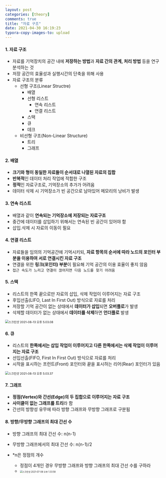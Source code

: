 ```yaml
---
layout: post
categories: [theory]
comments: true
title: "자료 구조"
date: 2021-04-30 16:19:23
typora-copy-images-to: upload
---
```


#### 1. 자료 구조

- 자료를 기억장치의 공간 내에 **저장하는 방법**과 **자료 간의 관계, 처리 방법** 등을 연구 분석하는 것
- 저장 공간의 효율성과 실행시간의 단축을 위해 사용
- 자료 구조의 분류
  - 선형 구조(Linear Structre)
    - 배열
    - 선형 리스트
      - 연속 리스트
      - 연결 리스트
    - 스택
    - 큐
    - 데크
  - 비선형 구조(Non-Linear Structure)
    - 트리
    - 그래프

#### 2. 배열

- **크기와 형이 동일한 자료들이 순서대로 나열된 자료의 집합**
- **반복적**인 데이터 처리 작업에 적합한 구조
- **정적**인 자료구조로, 기억장소의 추가가 어려움
- 데이터 삭제 시 기억장소가 빈 공간으로 남아있어 메모리의 낭비가 발생

#### 3. 연속 리스트

- 배열과 같이 **연속되는 기억장소에 저장되는 자료구조**
- 중간에 데이터를 삽입하기 위해서는 연속된 빈 공간이 있어야 함
- 삽입.삭제 시 자료의 이동이 필요

#### 4. 연결 리스트

- 자료들을 임의의 기억공간에 기억시키되, **자료 항목의 순서에 따라 노드의 포인터 부분을 이용하여 서로 연결시킨 자료 구조**
- 연결을 위한 **링크(포인터) 부분**이 필요해 기억 공간의 이용 효율이 좋지 않음
- `접근 속도가 느리고 연결이 끊어지면 다음 노드를 찾기 어려움`

#### 5. 스택

- 리스트의 한쪽 끝으로만 자료의 삽입, 삭제 작업이 이루어지는 자료 구조
- 후입선출(LIFO, Last In First Out) 방식으로 자료를 처리
- 저장할 기억 공간이 없는 상태에서 **데이터가 삽입**되면 **오버플로**가 발생
- 삭제할 데이터가 없는 상태에서 **데이터를 삭제**하면 **언더플로** 발생

<img src="https://tva1.sinaimg.cn/large/008i3skNgy1gtf80pbzonj609m07mwej02.jpg" alt="스크린샷 2021-08-13 오후 5.03.08" style="zoom: 67%;" />

#### 6. 큐

- 리스트의 **한쪽에서는 삽입 작업이 이루어지고 다른 한쪽에서는 삭제 작업이 이루어지는 자료 구조**
- 선입선출(FIFO, First In First Out) 방식으로 자료를 처리
- 시작을 표시하는 프런트(Front) 포인터와 끝을 표시하는 리어(Rear) 포인터가 있음

<img src="https://tva1.sinaimg.cn/large/008i3skNgy1gtf817c2ndj60ro06w0tf02.jpg" alt="스크린샷 2021-08-13 오후 5.03.37" style="zoom:67%;" />

#### 7. 그래프

- **정점(Vertex)와 간선(Edge)의 두 집합으로 이루어지는 자료 구조**
- **사이클이 없는 그래프를 트리**라 함
- 간선의 방향성 유무에 따라 방향 그래프와 무방향 그래프로 구분됨

#### 8. 방향/무방향 그래프의 최대 간선 수

- 방향 그래프의 최대 간선 수: n(n-1)
- 무방향 그래프에서의 최대 간선 수: n(n-1)/2

- *n은 정점의 개수

  - 정점이 4개인 경우 무방향 그래프와 방향 그래프의 최대 간선 수를 구하라
  - <img src="https://tva1.sinaimg.cn/large/008i3skNgy1gs74fb7z0cj30se0nke81.jpg" alt="스크린샷 2021-07-06 오후 1.33.58" style="zoom:50%;" />

  